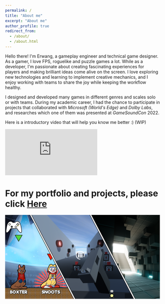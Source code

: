 ```yaml
---
permalink: /
title: "About me"
excerpt: "About me"
author_profile: true
redirect_from: 
  - /about/
  - /about.html
---
```

Hello there! I'm Erwang, a gameplay engineer and technical game designer. As a gamer, I love FPS, roguelike and puzzle games a lot. While as a developer, I'm passionate about creating fascinating experiences for players and making brilliant ideas come alive on the screen. I love exploring new technologies and learning to implement creative mechanics, and I enjoy working with teams to share the joy while keeping the workflow healthy.

I designed and developed many games in different genres and scales solo or with teams. During my academic career, I had the chance to participate in projects that collaborated with _Microsoft (World's Edge)_ and _Dolby Labs_, and researches which one of them was presented at _GameSoundCon_ 2022.

Here is a introductory video that will help you know me better :) (WIP)

<div style="max-width: 680px; margin-bottom: 0.6rem;"><iframe src="https://www.youtube.com/embed/VyyoGajyJZE" title="YouTube video player" frameborder="0" allow="accelerometer; autoplay; clipboard-write; encrypted-media; gyroscope; picture-in-picture" allowfullscreen></iframe></div>


For my portfolio and projects, please click [Here](http://ccd729.github.io/projects "CCD729's Projects") 
======

<div style="max-width: 680px; margin-bottom: 0.6rem;"><a href="http://ccd729.github.io/projects"><img src="/images/projects.png" alt="Projects"></a></div>
